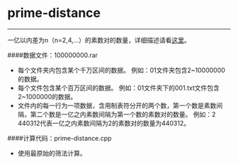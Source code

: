 # prime-distance
---
一亿以内差为n（n=2,4,...）的素数对的数量，详细描述请看[这里](https://www.zhihu.com/question/49942095)。

####数据文件：100000000.rar
*   每个文件夹内包含某个千万区间的数据。
        例如：01文件夹包含2~10000000的数据。
*   每个文件包含某个百万区间的数据。
        例如：01文件夹下的001.txt文件包含2~1000000的数据。
*   文件内的每一行为一项数据，含用制表符分开的两个数，第一个数是素数间隔，第二个数是一亿之内素数间隔为第一个数的素数对的数量。
        例如：2 440312代表一亿之内素数间隔为2的素数对的数量为440312。

####计算代码：prime-distance.cpp
*   使用最原始的筛法计算。